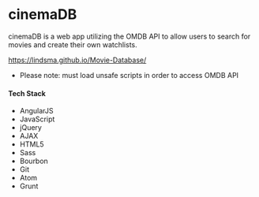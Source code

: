 # cinemaDB

cinemaDB is a web app utilizing the OMDB API to allow users to search for movies and create their own watchlists. 

https://lindsma.github.io/Movie-Database/

* Please note: must load unsafe scripts in order to access OMDB API 

#### Tech Stack
* AngularJS
* JavaScript
* jQuery
* AJAX
* HTML5
* Sass
* Bourbon
* Git
* Atom
* Grunt

